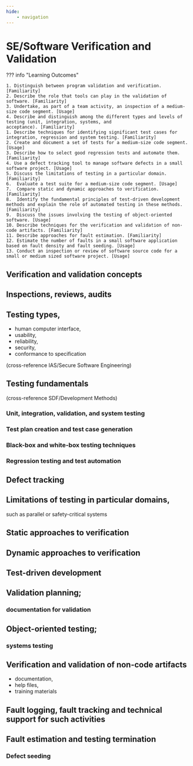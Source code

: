 ```yaml
---
hide:
    - navigation
---
```

# SE/Software Verification and Validation

??? info "Learning Outcomes"

    1. Distinguish between program validation and verification. [Familiarity]
    2. Describe the role that tools can play in the validation of software. [Familiarity]
    3. Undertake, as part of a team activity, an inspection of a medium-size code segment. [Usage]
    4. Describe and distinguish among the different types and levels of testing (unit, integration, systems, and
    acceptance). [Familiarity]
    1. Describe techniques for identifying significant test cases for integration, regression and system testing. [Familiarity]
    2. Create and document a set of tests for a medium-size code segment. [Usage]
    3. Describe how to select good regression tests and automate them. [Familiarity]
    4. Use a defect tracking tool to manage software defects in a small software project. [Usage]
    5. Discuss the limitations of testing in a particular domain. [Familiarity]
    6.  Evaluate a test suite for a medium-size code segment. [Usage]
    7.  Compare static and dynamic approaches to verification. [Familiarity]
    8.  Identify the fundamental principles of test-driven development methods and explain the role of automated testing in these methods. [Familiarity]
    9.  Discuss the issues involving the testing of object-oriented software. [Usage]
    10. Describe techniques for the verification and validation of non-code artifacts. [Familiarity]
    11. Describe approaches for fault estimation. [Familiarity]
    12. Estimate the number of faults in a small software application based on fault density and fault seeding. [Usage]
    13. Conduct an inspection or review of software source code for a small or medium sized software project. [Usage]

## Verification and validation concepts

## Inspections, reviews, audits

## Testing types, 

- human computer interface, 
- usability, 
- reliability, 
- security, 
- conformance to specification 

(cross-reference IAS/Secure Software Engineering)

## Testing fundamentals 

(cross-reference SDF/Development Methods)

### Unit, integration, validation, and system testing

### Test plan creation and test case generation

### Black-box and white-box testing techniques

### Regression testing and test automation

## Defect tracking

## Limitations of testing in particular domains, 

such as parallel or safety-critical systems

## Static approaches to verification 

## Dynamic approaches to verification

## Test-driven development

## Validation planning; 

### documentation for validation

## Object-oriented testing; 

### systems testing

## Verification and validation of non-code artifacts

- documentation,
- help files,
- training materials

## Fault logging, fault tracking and technical support for such activities

## Fault estimation and testing termination

### Defect seeding